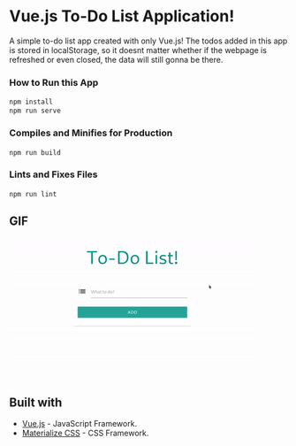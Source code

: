 # Vue.js To-Do List Application!

A simple to-do list app created with only Vue.js! The todos added in this app is stored in localStorage, so it doesnt matter whether if the webpage is refreshed or even closed, the data will still gonna be there.




### How to Run this App 
```
npm install
npm run serve
```

### Compiles and Minifies for Production
```
npm run build
```

### Lints and Fixes Files
```
npm run lint
```

## GIF 
![GIF](screenshoots/ss.gif)


## Built with

* [Vue.js](https://vuejs.org/) - JavaScript Framework.
* [Materialize CSS](https://materializecss.com/) - CSS Framework.
